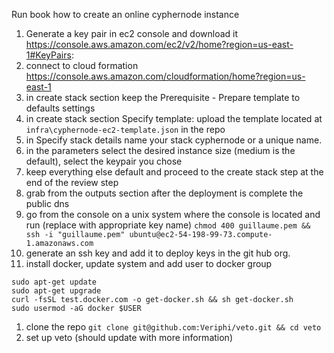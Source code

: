 Run book how to create an online cyphernode instance

1. Generate a key pair in ec2 console and download it https://console.aws.amazon.com/ec2/v2/home?region=us-east-1#KeyPairs:
1. connect to cloud formation https://console.aws.amazon.com/cloudformation/home?region=us-east-1
1. in create stack section keep the Prerequisite - Prepare template to defaults settings
1. in create stack section Specify template: upload the template located at `infra\cyphernode-ec2-template.json` in the repo
1. in Specify stack details name your stack cyphernode or a unique name.
1. in the parameters select the desired instance size (medium is the default), select the keypair you chose
1. keep everything else default and proceed to the create stack step at the end of the review step
1. grab from the outputs section after the deployment is complete the public dns
1. go from the console on a unix system where the console is located and run (replace with appropriate key name) `chmod 400 guillaume.pem && ssh -i "guillaume.pem" ubuntu@ec2-54-198-99-73.compute-1.amazonaws.com`
1. generate an ssh key and add it to deploy keys in the git hub org.
1. install docker, update system and add user to docker group

```
sudo apt-get update
sudo apt-get upgrade
curl -fsSL test.docker.com -o get-docker.sh && sh get-docker.sh
sudo usermod -aG docker $USER
```

1. clone the repo `git clone git@github.com:Veriphi/veto.git && cd veto`
1. set up veto (should update with more information)
